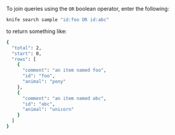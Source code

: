 To join queries using the `OR` boolean operator, enter the following:

```bash
knife search sample "id:foo OR id:abc"
```

to return something like:

```bash
{
  "total": 2,
  "start": 0,
  "rows": [
    {
      "comment": "an item named foo",
      "id": "foo",
      "animal": "pony"
    },
    {
      "comment": "an item named abc",
      "id": "abc",
      "animal": "unicorn"
    }
  ]
}
```
